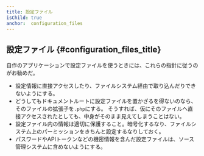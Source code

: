 ```yaml
---
title: 設定ファイル
isChild: true
anchor:  configuration_files
---
```


## 設定ファイル {#configuration_files_title}

自作のアプリケーションで設定ファイルを使うときには、これらの指針に従うのがお勧めだ。

- 設定情報に直接アクセスしたり、ファイルシステム経由で取り込んだりできないようにする。
- どうしてもドキュメントルートに設定ファイルを置かざるを得ないのなら、そのファイルの拡張子を`.php`にする。
そうすれば、仮にそのファイルへ直接アクセスされたとしても、中身がそのまま見えてしまうことはない。
- 設定ファイル内の情報は適切に保護すること。暗号化するなり、ファイルシステム上のパーミッションをきちんと設定するなりしておく。
- パスワードやAPIトークンなどの機密情報を含んだ設定ファイルは、ソース管理システムに含めないようにする。
